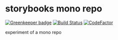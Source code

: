# storybooks mono repo

[![Greenkeeper badge](https://badges.greenkeeper.io/storybooks/mono.svg)](https://greenkeeper.io/)
[![Build Status](https://travis-ci.org/storybooks/mono.svg?branch=master)](https://travis-ci.org/storybooks/mono)
[![CodeFactor](https://www.codefactor.io/repository/github/storybooks/mono/badge)](https://www.codefactor.io/repository/github/storybooks/mono)

experiment of a mono repo
